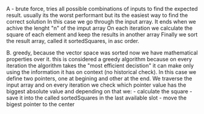 A - brute force, tries all possible combinations of inputs to find the expected result.
usually its the worst performant but its the easiest way to find the correct solution
In this case we go through the input array.
It ends when we achive the lenght "n" of the imput array
On each iteration we calculate the square of each element and keep the results in another array
Finally we sort the result array, called it sortedSquares, in asc order. 

B. greedy, because the vector space was sorted now we have mathematical properties over it.
this is considered a greedy algorithm because on every iteration the algorithm takes
the "most efficient decistion" it can make only using the information it has on context (no historical check).
In this case we define two pointers, one at begining and other at the end.
We traverse the input array and on every iteration we check which pointer value has the biggest absolute value and depending on that we:
    - calculate the square 
    - save it into the called sortedSquares in the last available slot
    - move the bigest pointer to the center